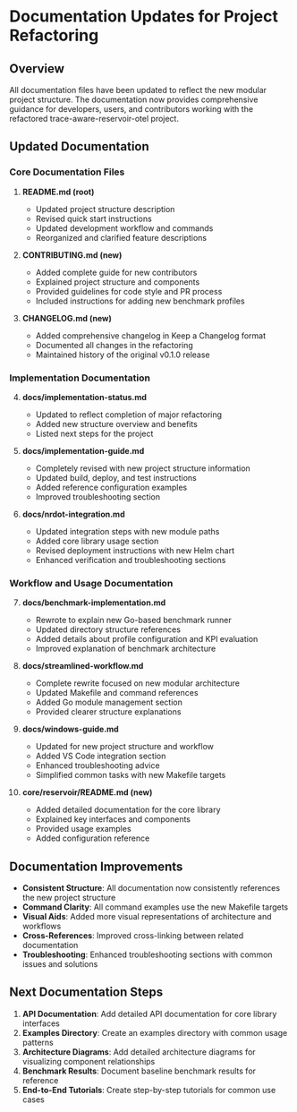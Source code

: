 # Documentation Updates for Project Refactoring

## Overview

All documentation files have been updated to reflect the new modular project structure. The documentation now provides comprehensive guidance for developers, users, and contributors working with the refactored trace-aware-reservoir-otel project.

## Updated Documentation

### Core Documentation Files

1. **README.md (root)**
   - Updated project structure description
   - Revised quick start instructions
   - Updated development workflow and commands
   - Reorganized and clarified feature descriptions

2. **CONTRIBUTING.md (new)**
   - Added complete guide for new contributors
   - Explained project structure and components
   - Provided guidelines for code style and PR process
   - Included instructions for adding new benchmark profiles

3. **CHANGELOG.md (new)**
   - Added comprehensive changelog in Keep a Changelog format
   - Documented all changes in the refactoring
   - Maintained history of the original v0.1.0 release

### Implementation Documentation

4. **docs/implementation-status.md**
   - Updated to reflect completion of major refactoring
   - Added new structure overview and benefits
   - Listed next steps for the project

5. **docs/implementation-guide.md**
   - Completely revised with new project structure information
   - Updated build, deploy, and test instructions
   - Added reference configuration examples
   - Improved troubleshooting section

6. **docs/nrdot-integration.md**
   - Updated integration steps with new module paths
   - Added core library usage section
   - Revised deployment instructions with new Helm chart
   - Enhanced verification and troubleshooting sections

### Workflow and Usage Documentation

7. **docs/benchmark-implementation.md**
   - Rewrote to explain new Go-based benchmark runner
   - Updated directory structure references
   - Added details about profile configuration and KPI evaluation
   - Improved explanation of benchmark architecture

8. **docs/streamlined-workflow.md**
   - Complete rewrite focused on new modular architecture
   - Updated Makefile and command references
   - Added Go module management section
   - Provided clearer structure explanations

9. **docs/windows-guide.md**
   - Updated for new project structure and workflow
   - Added VS Code integration section
   - Enhanced troubleshooting advice
   - Simplified common tasks with new Makefile targets

10. **core/reservoir/README.md (new)**
    - Added detailed documentation for the core library
    - Explained key interfaces and components
    - Provided usage examples
    - Added configuration reference

## Documentation Improvements

- **Consistent Structure**: All documentation now consistently references the new project structure
- **Command Clarity**: All command examples use the new Makefile targets
- **Visual Aids**: Added more visual representations of architecture and workflows
- **Cross-References**: Improved cross-linking between related documentation
- **Troubleshooting**: Enhanced troubleshooting sections with common issues and solutions

## Next Documentation Steps

1. **API Documentation**: Add detailed API documentation for core library interfaces
2. **Examples Directory**: Create an examples directory with common usage patterns
3. **Architecture Diagrams**: Add detailed architecture diagrams for visualizing component relationships
4. **Benchmark Results**: Document baseline benchmark results for reference
5. **End-to-End Tutorials**: Create step-by-step tutorials for common use cases

